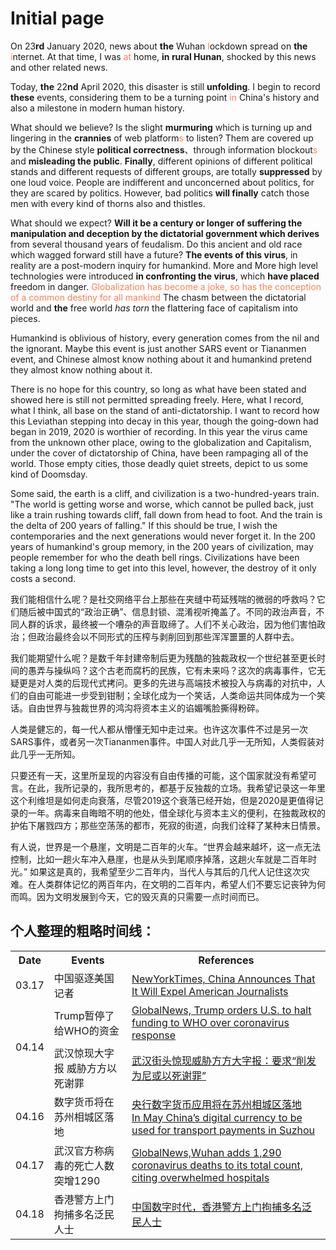 # Initial page

On 23**rd** January 2020, news about **the** Wuhan <span style="color:coral">l</span>ockdown spread on **the** <span style="color:coral">i</span>nternet. At that time, I was <span style="color:coral">at</span> home, **in rural Hunan**, shocked by this news and other related news.

Today, **the** 22**nd** April 2020, this disaster is still **unfolding**. I begin to record **these** events, considering them to be a turning point <span style="color:coral">in</span> China's history and also a milestone in modern human history.

What should we believe? Is the slight **murmuring** which is turning up and lingering in the **crannies** of web platform<span style="color:coral">s</span> to listen? Them are covered up by the Chinese style **political correctness**、through information blockout<span style="color:coral">s</span> and **misleading the public**. **Finally**, different opinions of different political stands and different requests of different groups, are totally **suppressed** by one loud voice. People are indifferent and unconcerned about politics, for they are scared by politics. However, bad politics **will finally** catch those men with every kind of thorns also and thistles.

What should we expect? **Will it be a century or longer of suffering the manipulation and deception by the dictatorial government which derives** from several thousand years of feudalism. Do this ancient and old race which wagged forward still have a future? **The events of this virus**, in reality are a post-modern inquiry for humankind. More and More high level technologies were introduced **in confronting the virus**, which **have placed** freedom in danger. <span style="color:coral">Globalization has become  a joke, so has  the conception of a common destiny for all mankind</span> The chasm between the dictatorial world and **the** free world *has torn* the flattering face of capitalism into pieces.

Humankind is oblivious of history, every generation comes from the nil and the ignorant. Maybe this event is just another SARS event or Tiananmen event, and Chinese almost know nothing about it and humankind pretend they almost know nothing about it.

There is no hope for this country, so long as what have been stated and showed here is still not permitted spreading freely. Here, what I record, what I think, all base on the stand of anti-dictatorship. I want to record how this Leviathan stepping into decay in this year, though the going-down had began in 2019, 2020 is worthier of recording. In this year the virus came from the unknown other place, owing to the globalization and Capitalism, under the cover of dictatorship of China, have been rampaging all of the world. Those empty cities, those deadly quiet streets, depict to us some kind of Doomsday.

Some said, the earth is a cliff, and civilization is a two-hundred-years train.  "The world is getting worse and worse, which cannot be pulled back, just like a train rushing towards cliff, fall down from head to foot. And the train is the delta of 200 years of falling." If this should be true, I wish the contemporaries and the next generations would never forget it. In the 200 years of humankind's group memory, in the 200 years of civilization, may people remember for who the death bell rings. Civilizations have been taking a long long time to get into this level, however, the destroy of it only costs a second.

我们能相信什么呢？是社交网络平台上那些在夹缝中苟延残喘的微弱的呼救吗？它们随后被中国式的“政治正确”、信息封锁、混淆视听掩盖了。不同的政治声音，不同人群的诉求，最终被一个嘈杂的声音取缔了。人们不关心政治，因为他们害怕政治；但政治最终会以不同形式的压榨与剥削回到那些浑浑噩噩的人群中去。

我们能期望什么呢？是数千年封建帝制后更为残酷的独裁政权一个世纪甚至更长时间的愚弄与操纵吗？这个古老而腐朽的民族，它有未来吗？这次的病毒事件，它无疑更是对人类的后现代式拷问。更多的先进与高端技术被投入与病毒的对抗中，人们的自由可能进一步受到钳制；全球化成为一个笑话，人类命运共同体成为一个笑话。自由世界与独裁世界的鸿沟将资本主义的谄媚嘴脸撕得粉碎。

人类是健忘的，每一代人都从懵懂无知中走过来。也许这次事件不过是另一次SARS事件，或者另一次Tiananmen事件。中国人对此几乎一无所知，人类假装对此几乎一无所知。

只要还有一天，这里所呈现的内容没有自由传播的可能，这个国家就没有希望可言。在此，我所记录的，我所思考的，都基于反独裁的立场。我希望记录这一年里这个利维坦是如何走向衰落，尽管2019这个衰落已经开始，但是2020是更值得记录的一年。病毒来自晦暗不明的他处，借全球化与资本主义的便利，在独裁政权的护佑下屠戮四方；那些空荡荡的都市，死寂的街道，向我们诠释了某种末日情景。

有人说，世界是一个悬崖，文明是二百年的火车。“世界会越来越坏，这一点无法控制，比如一趟火车冲入悬崖，也是从头到尾顺序掉落，这趟火车就是二百年时光。” 如果这是真的，我希望至少二百年内，当代人与其后的几代人记住这次灾难。在人类群体记忆的两百年内，在文明的二百年内，希望人们不要忘记丧钟为何而鸣。因为文明发展到今天，它的毁灭真的只需要一点时间而已。

## 个人整理的粗略时间线：
<table>
	<tr>
	    <th>Date</th>
	    <th>Events</th>
	    <th>References</th>  
	</tr >
  <tr >
	    <td>03.17</td>
	    <td>中国驱逐美国记者</td>
	    <td><a href="https://www.nytimes.com/2020/03/17/business/media/china-expels-american-journalists.htm">NewYorkTimes, China Announces That It Will Expel American Journalists</a></td>
	</tr>
	<tr >
	    <td rowspan="2">04.14</td>
	    <td>Trump暂停了给WHO的资金</td>
	    <td><a href="https://globalnews.ca/news/6818210/trump-halts-us-funding-who-coronavirus/">GlobalNews, Trump orders U.S. to halt funding to WHO over coronavirus response</a></td>
	</tr>
	<tr>
	    <td>武汉惊现大字报 威胁方方以死谢罪</td>
	    <td><a href="http://www.rfi.fr/cn/%E7%A4%BE%E4%BC%9A/20200416-%E6%AD%A6%E6%B1%89%E8%A1%97%E5%A4%B4%E6%83%8A%E7%8E%B0%E5%A8%81%E8%83%81%E6%96%B9%E6%96%B9%E5%A4%A7%E5%AD%97%E6%8A%A5-%E8%A6%81%E6%B1%82-%E5%89%8A%E5%8F%91%E4%B8%BA%E5%B0%BC%E6%88%96%E4%BB%A5%E6%AD%BB%E8%B0%A2%E7%BD%AA">武汉街头惊现威胁方方大字报：要求“削发为尼或以死谢罪”</a></td>
	</tr>
	<tr>
	    <td >04.16</td>
	    <td>数字货币将在苏州相城区落地</td>
	    <td><a href="http://www.nbd.com.cn/articles/2020-04-16/1425918.html">央行数字货币应用将在苏州相城区落地</a><br> <a href="https://www.ledgerinsights.com/china-digital-currency-transport-payments-in-suzhou/">In May China’s digital currency to be used for transport payments in Suzhou</a></td>
	</tr>
	<tr>
	    <td >04.17</td>
	    <td >武汉官方称病毒的死亡人数突增1290</td>
	    <td ><a href="https://globalnews.ca/news/6831122/coronavirus-wuhan-death-toll-up/">GlobalNews,Wuhan adds 1,290 coronavirus deaths to its total count, citing overwhelmed hospitals</a></td>
	</tr>
	<tr>
	    <td >04.18</td>
	    <td >香港警方上门拘捕多名泛民人士</td>
	    <td ><a href="https://chinadigitaltimes.net/chinese/2020/04/%e5%be%b7%e5%9b%bd%e4%b9%8b%e5%a3%b0%ef%bd%9c%e9%a6%99%e6%b8%af%e8%ad%a6%e6%96%b9%e4%b8%8a%e9%97%a8%e6%8b%98%e6%8d%95%e5%a4%9a%e5%90%8d%e6%b3%9b%e6%b0%91%e4%ba%ba%e5%a3%ab/">中国数字时代，香港警方上门拘捕多名泛民人士</a></td>
	</tr>
</table>


<!-- | 日期 | 事件 |         引用|
| -- | --| --|
|03.17 |中国驱逐美国记者 | -[NewYorkTimes, China Announces That It Will Expel American Journalists](https://www.nytimes.com/2020/03/17/business/media/china-expels-american-journalists.html)|
|04.14 |Trump暂停了给WHO的资金| -[GlobalNews, Trump orders U.S. to halt funding to WHO over coronavirus response](https://globalnews.ca/news/6818210/trump-halts-us-funding-who-coronavirus/) |
|04.16 |数字货币将在苏州相城区落地| -[央行数字货币应用将在苏州相城区落地](http://www.nbd.com.cn/articles/2020-04-16/1425918.html)<br> -[In May China’s digital currency to be used for transport payments in Suzhou](https://www.ledgerinsights.com/china-digital-currency-transport-payments-in-suzhou/)|
|04.17 |武汉官方称病毒的死亡人数突增1290|-[GlobalNews,Wuhan adds 1,290 coronavirus deaths to its total count, citing overwhelmed hospitals](https://globalnews.ca/news/6831122/coronavirus-wuhan-death-toll-up/)|
|04.18 |香港警方上门拘捕多名泛民人士| -[中国数字时代，香港警方上门拘捕多名泛民人士](https://chinadigitaltimes.net/chinese/2020/04/%e5%be%b7%e5%9b%bd%e4%b9%8b%e5%a3%b0%ef%bd%9c%e9%a6%99%e6%b8%af%e8%ad%a6%e6%96%b9%e4%b8%8a%e9%97%a8%e6%8b%98%e6%8d%95%e5%a4%9a%e5%90%8d%e6%b3%9b%e6%b0%91%e4%ba%ba%e5%a3%ab/) -->

